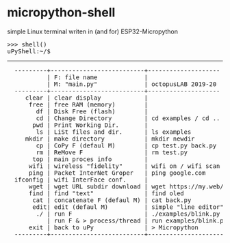 # micropython-shell
simple Linux terminal writen in (and for) ESP32-Micropython
<pre>
>>> shell()
uPyShell:~/$
</pre>
-----
<pre>
  ---------+--------------------------+--------------------
           | F: file name             |
           | M: "main.py"             | octopusLAB 2019-20
  ---------+--------------------------+--------------------
     clear | clear display            |   
      free | free RAM (memory)        |
        df | Disk Free (flash)        |
        cd | Change Directory         | cd examples / cd ..
       pwd | Print Working Dir.       |
        ls | LiSt files and dir.      | ls examples
     mkdir | make directory           | mkdir newdir
        cp | CoPy F (defaul M)        | cp test.py back.py
        rm | ReMove F                 | rm test.py
       top | main proces info         | 
      wifi | wireless "fidelity"      | wifi on / wifi scan
      ping | Packet InterNet Groper   | ping google.com
  ifconfig | wifi InterFace conf.     |
      wget | wget URL subdir download | wget https://my.web/f.py  
      find | find "text"              | find oled 
       cat | concatenate F (defaul M) | cat back.py
       edit| edit (defaul M)          | simple "line editor"
        ./ | run F                    | ./examples/blink.py
           | run F & > process/thread | run examples/blink.py &
      exit | back to uPy              | > Micropython
  ---------+--------------------------+---------------------
</pre>
